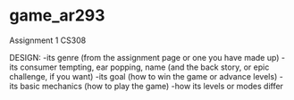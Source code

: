 # game_ar293
Assignment 1 CS308


DESIGN:
-its genre (from the assignment page or one you have made up)
-its consumer tempting, ear popping, name (and the back story, or epic challenge, if you want)
-its goal (how to win the game or advance levels)
-its basic mechanics (how to play the game)
-how its levels or modes differ

